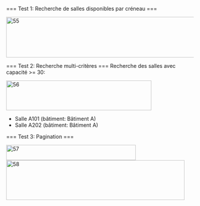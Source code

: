 === Test 1: Recherche de salles disponibles par créneau ===


<img width="785" height="109" alt="55" src="https://github.com/user-attachments/assets/9d73668b-855f-4528-8368-7ffd814966bf" />


=== Test 2: Recherche multi-critères ===
Recherche des salles avec capacité >= 30:


<img width="390" height="80" alt="56" src="https://github.com/user-attachments/assets/922a92fd-9e5d-41f9-a674-655fdb23673e" />


- Salle A101 (bâtiment: Bâtiment A)
- Salle A202 (bâtiment: Bâtiment A)

=== Test 3: Pagination ===


<img width="348" height="41" alt="57" src="https://github.com/user-attachments/assets/b6a2f6ef-1975-4c79-b0f8-5d753c8eb02a" />





<img width="479" height="107" alt="58" src="https://github.com/user-attachments/assets/8d2668a7-7240-418b-a281-582735ba610f" />


